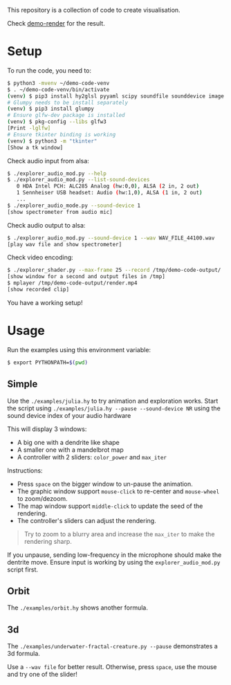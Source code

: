 This repository is a collection of code to create visualisation.

Check [demo-render](https://github.com/TristanCacqueray/demo-render) for the result.

# Setup

To run the code, you need to:

```bash
$ python3 -mvenv ~/demo-code-venv
$ . ~/demo-code-venv/bin/activate
(venv) $ pip3 install hy2glsl pyyaml scipy soundfile sounddevice image pyopengl pyopencl Cython scipy pygame numpy hy
# Glumpy needs to be install separately
(venv) $ pip3 install glumpy
# Ensure glfw-dev package is installed
(venv) $ pkg-config --libs glfw3
[Print -lglfw]
# Ensure tkinter binding is working
(venv) $ python3 -m "tkinter"
[Show a tk window]
```

Check audio input from alsa:

```bash
$ ./explorer_audio_mod.py --help
$ ./explorer_audio_mod.py --list-sound-devices
   0 HDA Intel PCH: ALC285 Analog (hw:0,0), ALSA (2 in, 2 out)
   1 Sennheiser USB headset: Audio (hw:1,0), ALSA (1 in, 2 out)
   ...
$ ./explorer_audio_mode.py --sound-device 1
[show spectrometer from audio mic]
```

Check audio output to alsa:

```bash
$ ./explorer_audio_mod.py --sound-device 1 --wav WAV_FILE_44100.wav
[play wav file and show spectrometer]
```

Check video encoding:

```bash
$ ./explorer_shader.py --max-frame 25 --record /tmp/demo-code-output/
[show window for a second and output files in /tmp]
$ mplayer /tmp/demo-code-output/render.mp4
[show recorded clip]
```

You have a working setup!

# Usage

Run the examples using this environment variable:

```bash
$ export PYTHONPATH=$(pwd)
```

## Simple

Use the `./examples/julia.hy` to try animation and exploration works.
Start the script using `./examples/julia.hy --pause --sound-device NR` using the sound device index of your audio hardware

This will display 3 windows:

* A big one with a dendrite like shape
* A smaller one with a mandelbrot map
* A controller with 2 sliders: `color_power` and `max_iter`

Instructions:

* Press `space` on the bigger window to un-pause the animation.
* The graphic window support `mouse-click` to re-center and `mouse-wheel` to zoom/dezoom.
* The map window support `middle-click` to update the seed of the rendering.
* The controller's sliders can adjust the rendering.

> Try to zoom to a blurry area and increase the `max_iter` to make the rendering sharp.

If you unpause, sending low-frequency in the microphone should make the dentrite move.
Ensure input is working by using the `explorer_audio_mod.py` script first.


## Orbit

The `./examples/orbit.hy` shows another formula.


## 3d

The `./examples/underwater-fractal-creature.py --pause` demonstrates a 3d formula.

Use a `--wav file` for better result. Otherwise, press `space`, use the mouse and try one of the slider!
